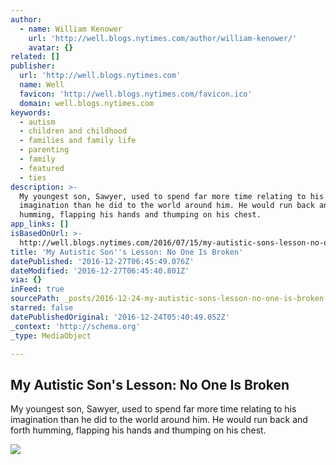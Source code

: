 ```yaml
---
author:
  - name: William Kenower
    url: 'http://well.blogs.nytimes.com/author/william-kenower/'
    avatar: {}
related: []
publisher:
  url: 'http://well.blogs.nytimes.com'
  name: Well
  favicon: 'http://well.blogs.nytimes.com/favicon.ico'
  domain: well.blogs.nytimes.com
keywords:
  - autism
  - children and childhood
  - families and family life
  - parenting
  - family
  - featured
  - ties
description: >-
  My youngest son, Sawyer, used to spend far more time relating to his
  imagination than he did to the world around him. He would run back and forth
  humming, flapping his hands and thumping on his chest.
app_links: []
isBasedOnUrl: >-
  http://well.blogs.nytimes.com/2016/07/15/my-autistic-sons-lesson-no-one-is-broken/
title: 'My Autistic Son''s Lesson: No One Is Broken'
datePublished: '2016-12-27T06:45:49.076Z'
dateModified: '2016-12-27T06:45:40.801Z'
via: {}
inFeed: true
sourcePath: _posts/2016-12-24-my-autistic-sons-lesson-no-one-is-broken.md
starred: false
datePublishedOriginal: '2016-12-24T05:40:49.052Z'
_context: 'http://schema.org'
_type: MediaObject

---
```

<article style=""><h1>My Autistic Son's Lesson: No One Is Broken</h1><p>My youngest son, Sawyer, used to spend far more time relating to his imagination than he did to the world around him. He would run back and forth humming, flapping his hands and thumping on his chest.</p><img src="https://static01.nyt.com/images/2016/07/14/science/WellTieskenower/WellTieskenower-facebookJumbo.jpg" /></article>